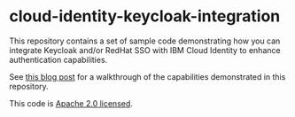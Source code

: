 # cloud-identity-keycloak-integration

This repository contains a set of sample code demonstrating how you can integrate Keycloak and/or RedHat SSO with IBM Cloud Identity to enhance authentication capabilities.

See [this blog post](https://community.ibm.com/community/user/security/blogs/austin-bruch1/2019/11/22/cloud-identity-keycloak-integration) for a walkthrough of the capabilities demonstrated in this repository.

This code is [Apache 2.0 licensed](./LICENSE).
